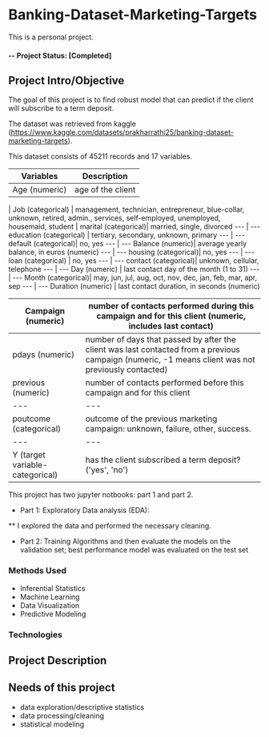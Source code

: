 # Banking-Dataset-Marketing-Targets
This is a personal project. 
#### -- Project Status: [Completed]
## Project Intro/Objective
The goal of this project is to find robust model that can predict if the client will subscribe to a term deposit.


The dataset was retrieved from kaggle (https://www.kaggle.com/datasets/prakharrathi25/banking-dataset-marketing-targets). 

This dataset consists of 45211 records and 17 variables. 

Variables | Description
--- | --- 
Age (numeric) | age of the client
 | 
Job (categorical) | management, technician, entrepreneur, blue-collar, unknown, retired, admin., services, self-employed, unemployed, housemaid, student
 | 
marital (categorical)| married, single, divorced
--- | --- 
education (categorical) | tertiary, secondary, unknown, primary
--- | --- 
default (categorical)| no, yes
--- | --- 
Balance (numeric)| average yearly balance, in euros (numeric) 
--- | --- 
housing (categorical)| no, yes
--- | --- 
loan (categorical) | no, yes
--- | --- 
contact (categorical)| unknown, cellular, telephone
--- | --- 
Day (numeric) | last contact day of the month (1 to 31)
--- | --- 
Month (categorical)| may, jun, jul, aug, oct, nov, dec, jan, feb, mar, apr, sep
--- | --- 
Duration (numeric) | last contact duration, in seconds (numeric)

Campaign (numeric)| number of contacts performed during this campaign and for this client (numeric, includes last contact)
 --- | --- 
pdays (numeric) | number of days that passed by after the client was last contacted from a previous campaign (numeric, -1 means client was not previously contacted)
previous (numeric) | number of contacts performed before this campaign and for this client
--- | --- 
poutcome (categorical) | outcome of the previous marketing campaign: unknown, failure, other, success.
--- | --- 
Y (target variable-categorical) | has the client subscribed a term deposit? ('yes', 'no')







This project has two jupyter notbooks: part 1 and part 2.

* Part 1: Exploratory Data analysis (EDA): 

** I explored the data and performed the necessary cleaning. 

* Part 2: Training Algorithms and then evaluate the models on the validation set; best performance model was evaluated on the test set

### Methods Used
* Inferential Statistics
* Machine Learning
* Data Visualization
* Predictive Modeling


### Technologies



## Project Description

 
## Needs of this project

- data exploration/descriptive statistics
- data processing/cleaning
- statistical modeling

